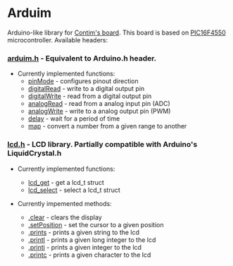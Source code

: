 # Arduim
Arduino-like library for [Contim's board](https://sites.google.com/a/contim.eng.br/sccs2012/material-pic/Manual%20KIT%20PIC18F4550.pdf?attredirects=0 "Manual.pdf"). This board is based on [PIC16F4550](https://ww1.microchip.com/downloads/en/devicedoc/39632e.pdf "Datasheet") microcontroller. Available headers:
### [arduim.h](include/arduim.h "header file") - Equivalent to Arduino.h header.
- Currently implemented functions:
  - [pinMode](src/arduim.c "source file") - configures pinout direction
  - [digitalRead](src/arduim.c "source file") - write to a digital output pin
  - [digitalWrite](src/arduim.c "source file") - read from a digital output pin
  - [analogRead](src/arduim.c "source file") - read from a analog input pin (ADC)
  - [analogWrite](src/arduim.c "source file") - write to a analog output pin (PWM)
  - [delay](src/arduim.c "source file") - wait for a period of time
  - [map](https://github.com/rafaeltmbr/Arduim/blob/442623a7e0893f3a1807250b0f704c4fda4b9c6c/src/arduim.c#L254 "source file") - convert a number from a given range to another
  
### [lcd.h](include/lcd.h "header file") - LCD library. Partially compatible with Arduino's LiquidCrystal.h
- Currently implemented functions:
  - [lcd_get](src/lcd.c "source file") - get a lcd_t struct
  - [lcd_select](src/lcd.c "source file") - select a lcd_t struct
  
- Currently impemented methods:
  - [.clear](src/lcd.c "source file") - clears the display
  - [.setPosition](src/lcd.c "source file") - set the cursor to a given position
  - [.prints](src/lcd.c "source file") - prints a given string to the lcd
  - [.printl](src/lcd.c "source file") - prints a given long integer to the lcd
  - [.printi](src/lcd.c "source file") - prints a given integer to the lcd
  - [.printc](src/lcd.c "source file") - prints a given character to the lcd
